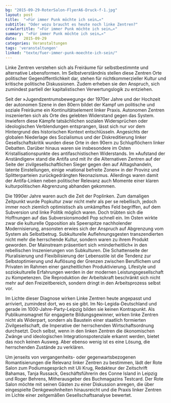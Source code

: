 ```yaml
---
bg: "2015-09-29-RoterSalon-FlyerA6-Druck-f-1.jpg"
layout: post
title:  "»Für immer Punk möchte ich sein…«"
subtitle: "Oder wozu braucht es heute noch linke Zentren?"
crawlertitle: "»Für immer Punk möchte ich sein…«"
summary: "»Für immer Punk möchte ich sein…«"
date:   2015-09-29
categories: Veranstaltungen
tags: 'veranstaltungen'
linked: "texte/fuer-immer-punk-moechte-ich-sein/"
---
```


Linke Zentren verstehen sich als Freiräume für selbstbestimmte und alternative Lebensformen. Im Selbstverständnis stellen diese Zentren Orte politischer Gegenöffentlichkeit dar, stehen für nichtkommerzieller Kultur und kritische politische Diskussionen. Zudem erheben sie den Anspruch, sich zumindest partiell der kapitalistischen Verwertungslogik zu entziehen.

Seit der »Jugendzentrumsbewegung« der 1970er Jahre und der Hochzeit der autonomen Szene in den 80ern bildet der Kampf um politische und soziale Freiräume ein Kontinuitätselement linker Praxis. Autonomen Zentren inszenierten sich als Orte des gelebten Widerstand gegen das System. Inwiefern diese Kämpfe tatsächlichen sozialen Widersprüchen oder ideologischen Verblendungen entsprangen, lässt sich nur vor dem Hintergrund des historischen Kontext entschlüsseln. Angesichts der globalen Niederlage des Sozialismus  und der Diskreditierung linker Gesellschaftskritik wurden diese Orte in den 90ern zu Schlupflöchern linker Debatten. Darüber hinaus waren sie insbesondere im Osten Kristallisationspunkte des antifaschistischen Widerstands. Im »Aufstand der Anständigen« stand die Antifa und mit ihr die Alternativen Zentren auf der Seite der zivilgesellschaftlichen Sieger gegen den auf Alltagshandeln, latente Einstellungen, einige »national befreite Zonen« in der Provinz und Splitterparteien zurückgedrängten Neonazismus. Allerdings waren damit der Antifa-Linken neben politischer Relevanz auch Momente einer klaren kulturpolitischen Abgrenzung abhanden gekommen.

Die 1990er Jahre waren auch die Zeit der Poplinken. Zum damaligen Zeitpunkt wurde Popkultur zwar nicht mehr als per se rebellisch, jedoch immer noch ziemlich optimistisch als umkämpftes Feld begriffen, auf dem Subversion und linke Politik möglich waren. Doch trübten sich die Hoffnungen auf das Subversionsmodell Pop schnell ein. Im Osten wirkte zwar die kulturelle Opposition als Speerspitze nachholender Modernisierung, ansonsten erwies sich der Anspruch auf Abgrenzung vom System als Selbstbetrug. Subkulturelle Auflehnungsgesten transzendierten nicht mehr die herrschende Kultur, sondern waren zu ihrem Produkt geworden. Der Mainstream präsentiert sich »minderheitlich« in den rebellischen Inszenierungen von Subkulturen. Die Schattenseite der Pluralisierung und Flexibilisierung der Lebensstile ist die Tendenz zur Selbstoptimierung und Auflösung der Grenzen zwischen Beruflichem und Privaten im Rahmen einer ganzheitlichen Produktivierung. Lifestyle und soziokulturelle Erfahrungen werden in der modernen Leistungsgesellschaft zu Kompetenzen. Die Reproduktion der Arbeitskraft beschränkt sich nicht mehr auf den Freizeitbereich, sondern dringt in den Arbeitsprozess selbst vor.

Im Lichte dieser Diagnose wirken Linke Zentren heute angepasst und arriviert, zumindest dort, wo es sie gibt. Im No-Legida-Deutschland und gerade im 1000-Jahre-Party-Leipzig bilden sie keinen Kontrapunkt. Als Publikumsmagnet für engagierte Bildungsgewinner, wirken linke Zentren nicht als Widerpart, sondern als Baustein einer staatlich formierten Zivilgesellschaft, die Imperative der herrschenden Wirtschaftsordnung durchsetzt. Doch selbst, wenn in den linken Zentren die ökonomischen Zwänge und ideologischen Integrationspotenziale erkannt werden, bietet das noch keinen Ausweg. Aber ebenso wenig ist es eine Lösung, die herrschenden Zustände zu verklären.

Um jenseits von vergangenheits- oder gegenwartsbezogenen Romantisierungen die Relevanz linker Zentren zu bestimmen, lädt der Rote Salon zum Podiumsgespräch mit Uli Krug, Redakteur der Zeitschrift Bahamas, Tanja Russack, Geschäftsführerin des Conne Island in Leipzig und Roger Behrens, Mitherausgeber des Buchmagazins Testcard. Der Rote Salon möchte mit seinen Gästen zu einer Diskussion anregen, die über eingespielte Denkgewohnheiten hinausreicht und die Praxis linker Zentren im Lichte einer zeitgemäßen Gesellschaftsanalyse bewertet.